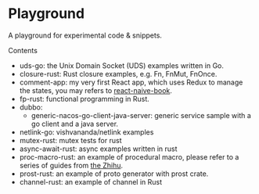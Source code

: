 # Playground

A playground for experimental code & snippets.

Contents

- uds-go: the Unix Domain Socket (UDS) examples written in Go.
- closure-rust: Rust closure examples, e.g. Fn, FnMut, FnOnce.
- comment-app: my very first React app, which uses Redux to manage the states, you may refers to [react-naive-book](https://hyf.js.org/react-naive-book/).
- fp-rust: functional programming in Rust.
- dubbo:
	- generic-nacos-go-client-java-server: generic service sample with a go client and a java server.
- netlink-go: vishvananda/netlink examples
- mutex-rust: mutex tests for rust
- async-await-rust: async examples written in rust 
- proc-macro-rust: an example of procedural macro, please refer to a series of guides from [the Zhihu](https://zhuanlan.zhihu.com/p/342408254).
- prost-rust: an example of proto generator with prost crate.
- channel-rust: an example of channel in Rust
